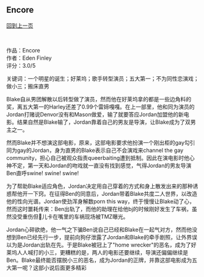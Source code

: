 ## Encore
[回到上一页](https://boheme13.github.io/books/)  &nbsp;&nbsp;

<br>

作品：Encore<br>
作者：Eden Finley<br>
评分：3.0/5<br>

关键词：一个明星的诞生；好莱坞；歌手转型演员；五大第一；不为同性恋演戏；做小三；搬床直男

Blake自从男团解散以后转型做了演员，然而他在好莱坞拿的都是一些边角料的奖，离五大第一的Harley还差了0.99个雷媂嘎嘎。在上一部里，他和同为演员的Jordan打赌说Denvor没有和Mason做爱，输了就要答应Jordan加盟他的新电影。结果自然是Blake输了，Jordan靠着自己的男友是导演，让Blake成为了双男主之一。

然而Blake并不想演这部电影，原来，这部电影要求他扮演一个刚出柜的gay勾引同为gay的Jordan，身为直男的Blake表示自己不会演戏来channel the gay community，担心自己被观众指责queerbaiting遭到抵制。因此在演电影时他心神不定，第一天和Jordan的吻戏就一直没有找到感觉，气得Jordan的男友导演Ben直呼swine! swine! swine!

为了帮助Blake适应角色，Jordan决定用自己穿着的方式和身上散发出来的那种诱惑帮他开一下窍。在征得Ben的同意后，Jordan带着Blake共度二人世界，以改造他的性向光谱。Jordan使劲浑身解数porn this way，终于慢慢让Blake动了心，然而这时噩耗传来：Ben出轨了，而他的助理在给他bj的时候刚好发生了车祸，虽然没受重伤但🐔儿卡在嘴里的车祸现场被TMZ曝光。

Jordan心碎欲绝，他一气之下骗Ben说自己已经和Blake在一起气对方，然而他没想到Ben已经先行一步，提前向狗仔泄露了Jordan和Blake的牵手剧照，让外界误以为是Jordan出轨在先。于是Blake被冠上了"home wrecker"的恶名，成为了好莱坞人人喊打的小三，更糟糕的是，两人的电影还要继续，导演还偏偏继续是Ben。Blake最终能否摆脱小三的恶名，成为Jordan的正牌，并靠这部电影成为五大第一呢？这部小说后面更多精彩